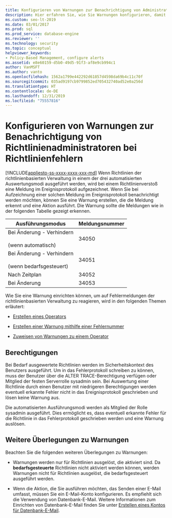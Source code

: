 ```yaml
---
title: Konfigurieren von Warnungen zur Benachrichtigung von Administratoren bei Richtlinienfehlern
description: Hier erfahren Sie, wie Sie Warnungen konfigurieren, damit Richtlinienadministratoren benachrichtigt werden, wenn die Richtlinienauswertung einer SQL Server-Instanz fehlschlägt.
ms.custom: seo-lt-2019
ms.date: 03/01/2017
ms.prod: sql
ms.prod_service: database-engine
ms.reviewer: ''
ms.technology: security
ms.topic: conceptual
helpviewer_keywords:
- Policy-Based Management, configure alerts
ms.assetid: e8e60159-d5b0-49d5-91f3-af8e9cb994c1
author: VanMSFT
ms.author: vanto
ms.openlocfilehash: 1562a1799e442292d61857d4598da69b4c11c70f
ms.sourcegitcommit: 035ad9197cb9799852ed705432740ad52e0a256d
ms.translationtype: HT
ms.contentlocale: de-DE
ms.lasthandoff: 12/31/2019
ms.locfileid: "75557816"
---
```

# <a name="configure-alerts-to-notify-policy-administrators-of-policy-failures"></a>Konfigurieren von Warnungen zur Benachrichtigung von Richtlinienadministratoren bei Richtlinienfehlern
[!INCLUDE[appliesto-ss-xxxx-xxxx-xxx-md](../../includes/appliesto-ss-xxxx-xxxx-xxx-md.md)]
  Wenn Richtlinien der richtlinienbasierten Verwaltung in einem der drei automatisierten Auswertungsmodi ausgeführt werden, wird bei einem Richtlinienverstoß eine Meldung im Ereignisprotokoll aufgezeichnet. Wenn Sie bei Aufzeichnung einer solchen Meldung im Ereignisprotokoll benachrichtigt werden möchten, können Sie eine Warnung erstellen, die die Meldung erkennt und eine Aktion ausführt. Die Warnung sollte die Meldungen wie in der folgenden Tabelle gezeigt erkennen.  
  
|Ausführungsmodus|Meldungsnummer|  
|--------------------|--------------------|  
|Bei Änderung - Verhindern<br /><br /> (wenn automatisch)|34050|  
|Bei Änderung - Verhindern<br /><br /> (wenn bedarfsgesteuert)|34051|  
|Nach Zeitplan|34052|  
|Bei Änderung|34053|  
  
 Wie Sie eine Warnung einrichten können, um auf Fehlermeldungen der richtlinienbasierten Verwaltung zu reagieren, wird in den folgenden Themen erläutert:  
  
-   [Erstellen eines Operators](../../ssms/agent/create-an-operator.md)  
  
-   [Erstellen einer Warnung mithilfe einer Fehlernummer](../../ssms/agent/create-an-alert-using-an-error-number.md)  
  
-   [Zuweisen von Warnungen zu einem Operator](../../ssms/agent/assign-alerts-to-an-operator.md)  
  
## <a name="permissions"></a>Berechtigungen  
 Bei Bedarf ausgewertete Richtlinien werden im Sicherheitskontext des Benutzers ausgeführt. Um in das Fehlerprotokoll schreiben zu können, muss der Benutzer über die ALTER TRACE-Berechtigung verfügen oder Mitglied der festen Serverrolle sysadmin sein. Bei Auswertung einer Richtlinie durch einen Benutzer mit niedrigeren Berechtigungen werden eventuell erkannte Fehler nicht in das Ereignisprotokoll geschrieben und lösen keine Warnung aus.  
  
 Die automatisierten Ausführungsmodi werden als Mitglied der Rolle sysadmin ausgeführt. Dies ermöglicht es, dass eventuell erkannte Fehler für die Richtlinie in das Fehlerprotokoll geschrieben werden und eine Warnung auslösen.  
  
## <a name="additional-considerations-about-alerts"></a>Weitere Überlegungen zu Warnungen  
 Beachten Sie die folgenden weiteren Überlegungen zu Warnungen:  
  
-   Warnungen werden nur für Richtlinien ausgelöst, die aktiviert sind. Da **bedarfsgesteuerte** Richtlinien nicht aktiviert werden können, werden Warnungen nicht für Richtlinien ausgelöst, die bedarfsgesteuert ausgeführt werden.  
  
-   Wenn die Aktion, die Sie ausführen möchten, das Senden einer E-Mail umfasst, müssen Sie ein E-Mail-Konto konfigurieren. Es empfiehlt sich die Verwendung von Datenbank-E-Mail. Weitere Informationen zum Einrichten von Datenbank-E-Mail finden Sie unter [Erstellen eines Kontos für Datenbank-E-Mail](../../relational-databases/database-mail/create-a-database-mail-account.md).  
  
  
